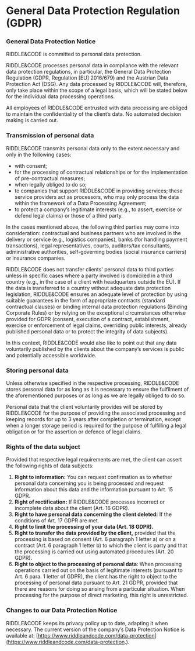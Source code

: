 # General Data Protection Regulation (GDPR)

### **General Data Protection Notice**

RIDDLE\&CODE is committed to personal data protection.

RIDDLE\&CODE processes personal data in compliance with the relevant data protection regulations, in particular, the General Data Protection Regulation (GDPR, Regulation \[EU] 2016/679) and the Austrian Data Protection Act (DSG). Any data processed by RIDDLE\&CODE will, therefore, only take place within the scope of a legal basis, which will be stated below for the individual data processing operations.&#x20;

All employees of RIDDLE\&CODE entrusted with data processing are obliged to maintain the confidentiality of the client’s data. No automated decision making is carried out.

### **Transmission of personal data**&#x20;

RIDDLE\&CODE transmits personal data only to the extent necessary and only in the following cases:

* with consent;
* for the processing of contractual relationships or for the implementation of pre-contractual measures;
* when legally obliged to do so;
* to companies that support RIDDLE\&CODE in providing services; these service providers act as processors, who may only process the data within the framework of a Data Processing Agreement;
* to protect a company’s legitimate interests (e.g., to assert, exercise or defend legal claims) or those of a third party.

In the cases mentioned above, the following third parties may come into consideration: contractual and business partners who are involved in the delivery or service (e.g., logistics companies), banks (for handling payment transactions), legal representatives, courts, auditors/tax consultants, administrative authorities, self-governing bodies (social insurance carriers) or insurance companies.

RIDDLE\&CODE does not transfer clients' personal data to third parties unless in specific cases where a party involved is domiciled in a third country (e.g., in the case of a client with headquarters outside the EU). If the data is transferred to a country without adequate data protection legislation, RIDDLE\&CODE ensures an adequate level of protection by using suitable guarantees in the form of appropriate contracts (standard contractual clauses) or binding internal data protection regulations (Binding Corporate Rules) or by relying on the exceptional circumstances otherwise provided for GDPR (consent, execution of a contract, establishment, exercise or enforcement of legal claims, overriding public interests, already published personal data or to protect the integrity of data subjects).

In this context, RIDDLE\&CODE would also like to point out that any data voluntarily published by the clients about the company’s services is public and potentially accessible worldwide.

### **Storing personal data**&#x20;

Unless otherwise specified in the respective processing, RIDDLE\&CODE stores personal data for as long as it is necessary to ensure the fulfilment of the aforementioned purposes or as long as we are legally obliged to do so.

Personal data that the client voluntarily provides will be stored by RIDDLE\&CODE for the purpose of providing the associated processing and keeping records for up to 3 years after completion or termination, except when a longer storage period is required for the purpose of fulfilling a legal obligation or for the assertion or defence of legal claims.&#x20;

### Rights of the data subject

Provided that respective legal requirements are met, the client can assert the following rights of data subjects:

1. **Right to information:** You can request confirmation as to whether personal data concerning you is being processed and request information about this data and the information pursuant to Art. 15 GDPR.
2. **Right of rectification:** If RIDDLE\&CODE processes incorrect or incomplete data about the client (Art. 16 GDPR).
3. **Right to have personal data concerning the client deleted:** If the conditions of Art. 17 GDPR are met.
4. **Right to limit the processing of your data (Art. 18 GDPR).**
5. **Right to transfer the data provided by the client,** provided that the processing is based on consent (Art. 6 paragraph 1 letter a) or on a contract (Art. 6 paragraph 1 letter b) to which the client is party and that the processing is carried out using automated procedures (Art. 20 GDPR).
6. **Right to object to the processing of personal data**: When processing operations carried out on the basis of legitimate interests (pursuant to Art. 6 para. 1 letter of GDPR), the client has the right to object to the processing of personal data pursuant to Art. 21 GDPR, provided that there are reasons for doing so arising from a particular situation. When processing for the purpose of direct marketing, this right is unrestricted.

### **Changes to our Data Protection Notice**&#x20;

RIDDLE\&CODE keeps its privacy policy up to date, adapting it when necessary. The current version of the company’s Data Protection Notice is available at: [https://www.riddleandcode.com/data-protection](https://www.riddleandcode.com/data-protection.).

